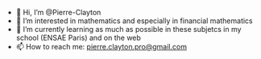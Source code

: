 - 👋 Hi, I’m @Pierre-Clayton
- 👀 I’m interested in mathematics and especially in financial mathematics
- 🌱 I’m currently learning as much as possible in these subjetcs in my school (ENSAE Paris) and on the web
- 📫 How to reach me: pierre.clayton.pro@gmail.com

<!---
Pierre-Clayton/Pierre-Clayton is a ✨ special ✨ repository because its `README.md` (this file) appears on your GitHub profile.
You can click the Preview link to take a look at your changes.
--->
